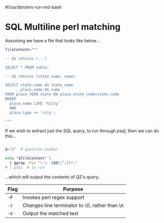 #!/usr/bin/env run-md-bash
# SQL Multiline perl matching

Assuming we have a file that looks like below...

```bash
fileContent="""

-- Q1 returns (...)

SELECT * FROM table;

-- Q2 returns (state_name, name)

SELECT state.name AS state_name
     , place.name AS name
FROM place JOIN state ON place.state_code=state.code
WHERE
  place.name LIKE '%City'
  AND
  place.type <> 'city';

"""
```

If we wish to extract just the SQL query, to run through psql, then we can do this...

```bash

Q="2"  # question number

echo "$fileContent" \
  | ggrep -Pzo "\-\- Q$Q([^;])*;"
# | psql  # to run

```

...which will output the contents of Q2's query.

| Flag | Purpose |
|------|---------|
| `-P` | Invokes perl regex support |
| `-z` | Changes line terminator to \0, rather than \n |
| `-o` | Output the matched text |
